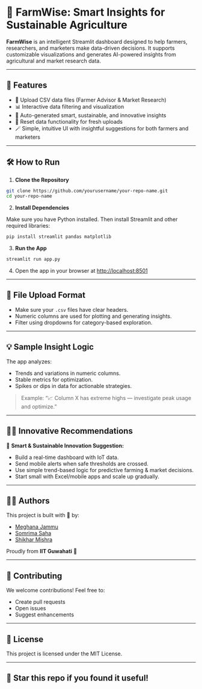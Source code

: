 # 🌾 FarmWise: Smart Insights for Sustainable Agriculture

**FarmWise** is an intelligent Streamlit dashboard designed to help farmers, researchers, and marketers make data-driven decisions. It supports customizable visualizations and generates AI-powered insights from agricultural and market research data.

---

## 🚀 Features

- 📁 Upload CSV data files (Farmer Advisor & Market Research)
- 📊 Interactive data filtering and visualization
- 🧠 Auto-generated smart, sustainable, and innovative insights
- 🔄 Reset data functionality for fresh uploads
- 🪄 Simple, intuitive UI with insightful suggestions for both farmers and marketers

---

## 🛠️ How to Run

1. **Clone the Repository**

```bash
git clone https://github.com/yourusername/your-repo-name.git
cd your-repo-name
```

2. **Install Dependencies**

Make sure you have Python installed. Then install Streamlit and other required libraries:

```bash
pip install streamlit pandas matplotlib
```

3. **Run the App**

```bash
streamlit run app.py
```

4. Open the app in your browser at [http://localhost:8501](http://localhost:8501)

---

## 📂 File Upload Format

- Make sure your `.csv` files have clear headers.
- Numeric columns are used for plotting and generating insights.
- Filter using dropdowns for category-based exploration.

---

## 💡 Sample Insight Logic

The app analyzes:
- Trends and variations in numeric columns.
- Stable metrics for optimization.
- Spikes or dips in data for actionable strategies.

> Example: “📈 Column X has extreme highs — investigate peak usage and optimize.”

---

## 👨‍🔬 Innovative Recommendations

🧠 **Smart & Sustainable Innovation Suggestion:**
- Build a real-time dashboard with IoT data.
- Send mobile alerts when safe thresholds are crossed.
- Use simple trend-based logic for predictive farming & market decisions.
- Start small with Excel/mobile apps and scale up gradually.

---

## 👩‍💻 Authors

This project is built with 💚 by:

- [Meghana Jammu](https://github.com/)
- [Somrima Saha](https://github.com/username)
- [Shikhar Mishra](https://github.com/username)

Proudly from **IIT Guwahati** 🐘

---

## 🤝 Contributing

We welcome contributions! Feel free to:
- Create pull requests
- Open issues
- Suggest enhancements

---

## 📄 License

This project is licensed under the MIT License.

---

## 🌟 Star this repo if you found it useful!

